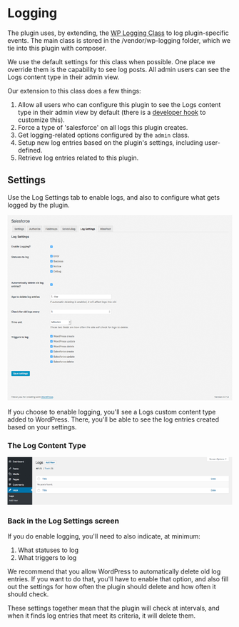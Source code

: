 # Logging

The plugin uses, by extending, the [WP Logging Class](https://github.com/pippinsplugins/WP-Logging) to log plugin-specific events. The main class is stored in the /vendor/wp-logging folder, which we tie into this plugin with composer.

We use the default settings for this class when possible. One place we override them is the capability to see log posts. All admin users can see the Logs content type in their admin view.

Our extension to this class does a few things:

1. Allow all users who can configure this plugin to see the Logs content type in their admin view by default (there is a [developer hook](./extending-logging.md) to customize this).
2. Force a type of 'salesforce' on all logs this plugin creates.
3. Get logging-related options configured by the `admin` class.
4. Setup new log entries based on the plugin's settings, including user-defined.
5. Retrieve log entries related to this plugin.

## Settings

Use the Log Settings tab to enable logs, and also to configure what gets logged by the plugin.

![WordPress Log Settings screen](./assets/img/screenshots/06-wordpress-log-settings.png)

If you choose to enable logging, you'll see a Logs custom content type added to WordPress. There, you'll be able to see the log entries created based on your settings.

### The Log Content Type

![WordPress Log Content Type](./assets/img/screenshots/08-wordpress-log-content-type.png)

### Back in the Log Settings screen

If you do enable logging, you'll need to also indicate, at minimum:

1. What statuses to log
2. What triggers to log

We recommend that you allow WordPress to automatically delete old log entries. If you want to do that, you'll have to enable that option, and also fill out the settings for how often the plugin should delete and how often it should check.

These settings together mean that the plugin will check at intervals, and when it finds log entries that meet its criteria, it will delete them.
